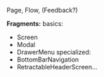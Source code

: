 Page, Flow, (Feedback?)

**Fragments:**
basics:
  - Screen
  - Modal
  - DrawerMenu
specialized:
  - BottomBarNavigation
  - RetractableHeaderScreen...